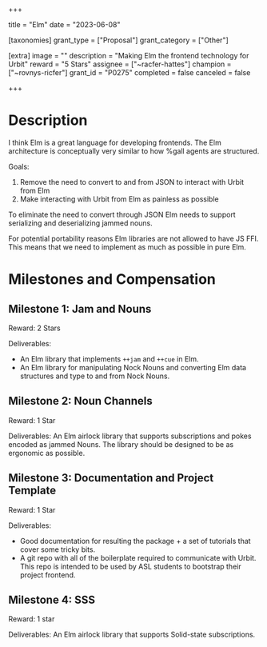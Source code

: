 +++

title = "Elm"
date = "2023-06-08"

[taxonomies]
grant_type = ["Proposal"]
grant_category = ["Other"]

[extra]
image = ""
description = "Making Elm the frontend technology for Urbit"
reward = "5 Stars"
assignee = ["~racfer-hattes"]
champion = ["~rovnys-ricfer"]
grant_id = "P0275"
completed = false
canceled = false

+++

# Description

I think Elm is a great language for developing frontends. The Elm architecture is conceptually very similar to how %gall agents are structured.

Goals:

1. Remove the need to convert to and from JSON to interact with Urbit from Elm
2. Make interacting with Urbit from Elm as painless as possible

To eliminate the need to convert through JSON Elm needs to support serializing and deserializing jammed nouns.

For potential portability reasons Elm libraries are not allowed to have JS FFI. This means that we need to implement as much as possible in pure Elm.

# Milestones and Compensation

## Milestone 1: Jam and Nouns

Reward: 2 Stars

Deliverables: 
 - An Elm library that implements `++jam` and `++cue` in Elm.
 - An Elm library for manipulating Nock Nouns and converting Elm data structures and type to and from Nock Nouns.

## Milestone 2: Noun Channels

Reward: 1 Star

Deliverables: An Elm airlock library that supports subscriptions and pokes encoded as jammed Nouns. The library should be designed to be as ergonomic as possible.

## Milestone 3: Documentation and Project Template

Reward: 1 Star

Deliverables: 
 - Good documentation for resulting the package + a set of tutorials that cover some tricky bits.
 - A git repo with all of the boilerplate required to communicate with Urbit. This repo is intended to be used by ASL students to bootstrap their project frontend.

## Milestone 4: SSS

Reward: 1 star

Deliverables: An Elm airlock library that supports Solid-state subscriptions.



